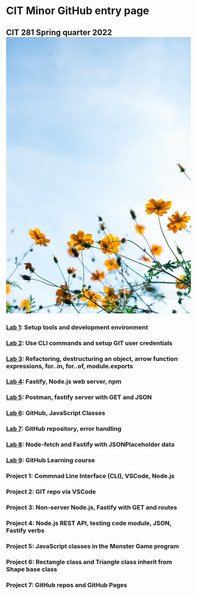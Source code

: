 # CIT Minor GitHub entry page
## CIT 281 Spring quarter 2022 ![spring flowers](spring-flowers.jpg)

### [Lab 1](https://uo-cit-catherinenolan.github.io/cit281-lab1/): Setup tools and development environment

### [Lab 2](https://uo-cit-catherinenolan.github.io/cit281-lab2/): Use CLI commands and setup GIT user credentials

### [Lab 3](https://uo-cit-catherinenolan.github.io/cit281-lab3/): Refactoring, destructuring an object, arrow function expressions, for..in, for..of, module.exports

### [Lab 4](https://uo-cit-catherinenolan.github.io/cit281-lab4/): Fastify, Node.js web server, npm

### [Lab 5](https://uo-cit-catherinenolan.github.io/cit281-lab5/): Postman, fastify server with GET and JSON

### [Lab 6](https://uo-cit-catherinenolan.github.io/cit281-lab6/): GitHub, JavaScript Classes

### [Lab 7](https://uo-cit-catherinenolan.github.io/cit281-lab7/): GitHub repository, error handling
 
### [Lab 8](https://uo-cit-catherinenolan.github.io/cit281-lab8/):  Node-fetch and Fastify with JSONPlaceholder data

### [Lab 9](https://uo-cit-catherinenolan.github.io/cit281-lab9/): GitHub Learning course

### Project 1: Commnad Line Interface (CLI), VSCode, Node.js

### Project 2: GIT repo via VSCode

### Project 3: Non-server Node.js, Fastify with GET and routes

### Project 4: Node.js REST API, testing code module, JSON, Fastify verbs

### Project 5: JavaScript classes in the Monster Game program

### Project 6: Rectangle class and Triangle class inherit from Shape base class

### Project 7: GitHub repos and GitHub Pages


